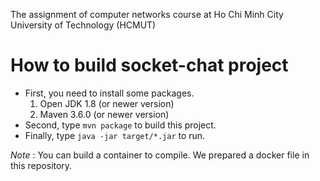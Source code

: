 The assignment of computer networks course at Ho Chi Minh City University of Technology (HCMUT)

# How to build socket-chat project

- First, you need to install some packages.
   1. Open JDK 1.8 (or newer version)
   2. Maven 3.6.0 (or newer version)
- Second, type `mvn package` to build this project.
- Finally, type `java -jar target/*.jar` to run.

*Note* : You can build a container to compile. We prepared a docker file in this repository.
